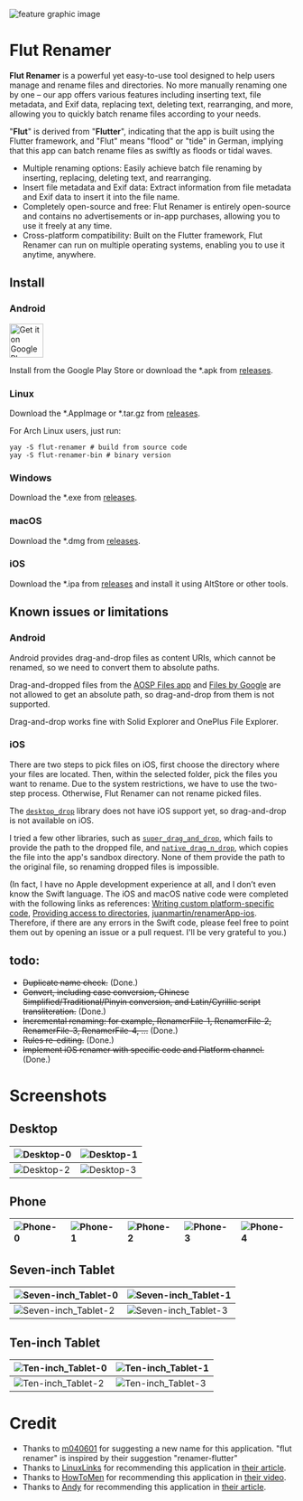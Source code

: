 ![feature graphic image](/assets/play-feature-graphic.png?raw=true)

# Flut Renamer

**Flut Renamer** is a powerful yet easy-to-use tool designed to help users manage and rename files and directories. No more manually renaming one by one – our app offers various features including inserting text, file metadata, and Exif data, replacing text, deleting text, rearranging, and more, allowing you to quickly batch rename files according to your needs.

"**Flut**" is derived from "**Flutter**", indicating that the app is built using the Flutter framework, and "Flut" means "flood" or "tide" in German, implying that this app can batch rename files as swiftly as floods or tidal waves.

* Multiple renaming options: Easily achieve batch file renaming by inserting, replacing, deleting text, and rearranging.
* Insert file metadata and Exif data: Extract information from file metadata and Exif data to insert it into the file name.
* Completely open-source and free: Flut Renamer is entirely open-source and contains no advertisements or in-app purchases, allowing you to use it freely at any time.
* Cross-platform compatibility: Built on the Flutter framework, Flut Renamer can run on multiple operating systems, enabling you to use it anytime, anywhere.

## Install
### Android

<a href="https://play.google.com/store/apps/details?id=net.sunjiao.renamer"><img alt="Get it on Google Play" src="https://play.google.com/intl/en_us/badges/images/generic/en-play-badge.png" height=60px /></a>

Install from the Google Play Store or download the *.apk from [releases].

### Linux
Download the *.AppImage or *.tar.gz from [releases].

For Arch Linux users, just run:
```shell
yay -S flut-renamer # build from source code
yay -S flut-renamer-bin # binary version
```

### Windows
Download the *.exe from [releases].

### macOS
Download the *.dmg from [releases].

### iOS
Download the *.ipa from [releases] and install it using AltStore or other tools.

## Known issues or limitations 

### Android

Android provides drag-and-drop files as content URIs, which cannot be renamed, so we need to convert them to absolute paths.

Drag-and-dropped files from the [AOSP Files app](https://www.androidpolice.com/2017/03/22/android-o-feature-spotlight-downloads-app-now-files-new-features/) and [Files by Google](https://play.google.com/store/apps/details?id=com.google.android.apps.nbu.files) are not allowed to get an absolute path, so drag-and-drop from them is not supported.

Drag-and-drop works fine with Solid Explorer and OnePlus File Explorer.

### iOS

There are two steps to pick files on iOS, first choose the directory where your files are located. Then, within the selected folder, pick the files you want to rename. Due to the system restrictions, we have to use the two-step process. Otherwise, Flut Renamer can not rename picked files.

The [`desktop_drop`](https://pub.dev/packages/desktop_drop) library does not have iOS support yet, so drag-and-drop is not available on iOS. 

I tried a few other libraries, such as [`super_drag_and_drop`](https://pub.dev/packages/super_drag_and_drop), which fails to provide the path to the dropped file, and [`native_drag_n_drop`](https://pub.dev/packages/native_drag_n_drop), which copies the file into the app's sandbox directory. None of them provide the path to the original file, so renaming dropped files is impossible.

(In fact, I have no Apple development experience at all, and I don’t even know the Swift language. The iOS and macOS native code were completed with the following links as references: [Writing custom platform-specific code](https://docs.flutter.dev/platform-integration/platform-channels?tab=type-mappings-swift-tab#type-mappings-swift-tab), [Providing access to directories](https://developer.apple.com/documentation/uikit/view_controllers/providing_access_to_directories), [juanmartin/renamerApp-ios](https://github.com/juanmartin/renamerApp-ios). Therefore, if there are any errors in the Swift code, please feel free to point them out by opening an issue or a pull request. I'll be very grateful to you.)

## todo:
- ~~Duplicate name check.~~ (Done.)
- ~~Convert, including case conversion, Chinese Simplified/Traditional/Pinyin conversion, and Latin/Cyrillic script transliteration.~~ (Done.)
- ~~Incremental renaming: for example, RenamerFile-1, RenamerFile-2, RenamerFile-3, RenamerFile-4, ...~~ (Done.)
- ~~Rules re-editing.~~ (Done.)
- ~~Implement iOS renamer with specific code and Platform channel.~~ (Done.)

# Screenshots
## Desktop
| ![Desktop-0](/screenshots/Desktop-0.png?raw=true) | ![Desktop-1](/screenshots/Desktop-1.png?raw=true) |
|:--------------------------------------------------|:--------------------------------------------------|
| ![Desktop-2](/screenshots/Desktop-2.png?raw=true) | ![Desktop-3](/screenshots/Desktop-3.png?raw=true) |

## Phone
| ![Phone-0](/screenshots/Phone-0.png?raw=true) | ![Phone-1](/screenshots/Phone-1.png?raw=true) | ![Phone-2](/screenshots/Phone-2.png?raw=true) | ![Phone-3](/screenshots/Phone-3.png?raw=true) | ![Phone-4](/screenshots/Phone-4.png?raw=true) |
|:----------------------------------------------|:----------------------------------------------|:----------------------------------------------|:----------------------------------------------|:----------------------------------------------|

## Seven-inch Tablet
| ![Seven-inch_Tablet-0](/screenshots/Seven-inch_Tablet-0.png?raw=true) | ![Seven-inch_Tablet-1](/screenshots/Seven-inch_Tablet-1.png?raw=true) |
|:----------------------------------------------------------------------|:----------------------------------------------------------------------|
| ![Seven-inch_Tablet-2](/screenshots/Seven-inch_Tablet-2.png?raw=true) | ![Seven-inch_Tablet-3](/screenshots/Seven-inch_Tablet-3.png?raw=true) |

## Ten-inch Tablet
| ![Ten-inch_Tablet-0](/screenshots/Ten-inch_Tablet-0.png?raw=true) | ![Ten-inch_Tablet-1](/screenshots/Ten-inch_Tablet-1.png?raw=true) |
|:------------------------------------------------------------------|:------------------------------------------------------------------|
| ![Ten-inch_Tablet-2](/screenshots/Ten-inch_Tablet-2.png?raw=true) | ![Ten-inch_Tablet-3](/screenshots/Ten-inch_Tablet-3.png?raw=true) |

# Credit
- Thanks to [m040601](https://aur.archlinux.org/account/m040601) for suggesting a new name for this application. "flut renamer" is inspired by their suggestion "renamer-flutter"
- Thanks to [LinuxLinks](https://www.linuxlinks.com) for recommending this application in [their article](https://www.linuxlinks.com/flut-renamer-bulk-file-renamer/).
- Thanks to [HowToMen](https://www.youtube.com/@howtomen) for recommending this application in [their video](https://www.youtube.com/watch?v=ekUuJyX3ITk).
- Thanks to [Andy](https://www.justgeek.fr/author/andy/) for recommending this application in [their article](https://www.justgeek.fr/flut-renamer-125392/).


[releases]: https://github.com/sun-jiao/renamer/releases
